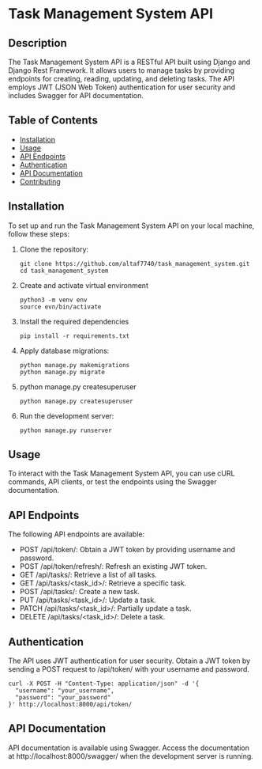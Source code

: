 # Task Management System API

## Description

The Task Management System API is a RESTful API built using Django and Django Rest Framework. It allows users to manage tasks by providing endpoints for creating, reading, updating, and deleting tasks. The API employs JWT (JSON Web Token) authentication for user security and includes Swagger for API documentation.

## Table of Contents

- [Installation](#installation)
- [Usage](#usage)
- [API Endpoints](#api-endpoints)
- [Authentication](#authentication)
- [API Documentation](#api-documentation)
- [Contributing](#contributing)

## Installation

To set up and run the Task Management System API on your local machine, follow these steps:

1. Clone the repository:
   ```
   git clone https://github.com/altaf7740/task_management_system.git
   cd task_management_system
   ```
2. Create and activate virtual environment
   ```
   python3 -m venv env
   source evn/bin/activate
   ```
3. Install the required dependencies
   ```
   pip install -r requirements.txt
   ```

4. Apply database migrations:
   ```
   python manage.py makemigrations
   python manage.py migrate
   ```

5. python manage.py createsuperuser
   ```
   python manage.py createsuperuser
   ```

6. Run the development server:
   ```
   python manage.py runserver
   ```

## Usage

To interact with the Task Management System API, you can use cURL commands, API clients, or test the endpoints using the Swagger documentation.

## API Endpoints
The following API endpoints are available:

- POST /api/token/: Obtain a JWT token by providing username and password.
- POST /api/token/refresh/: Refresh an existing JWT token.
- GET /api/tasks/: Retrieve a list of all tasks.
- GET /api/tasks/<task_id>/: Retrieve a specific task.
- POST /api/tasks/: Create a new task.
- PUT /api/tasks/<task_id>/: Update a task.
- PATCH /api/tasks/<task_id>/: Partially update a task.
- DELETE /api/tasks/<task_id>/: Delete a task.

## Authentication
The API uses JWT authentication for user security. Obtain a JWT token by sending a POST request to /api/token/ with your username and password.

```
curl -X POST -H "Content-Type: application/json" -d '{
  "username": "your_username",
  "password": "your_password"
}' http://localhost:8000/api/token/
```

## API Documentation
API documentation is available using Swagger. Access the documentation at http://localhost:8000/swagger/ when the development server is running.
